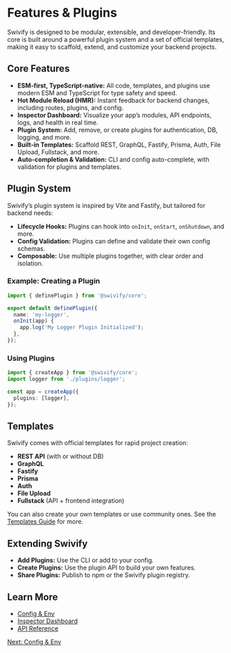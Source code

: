 # Features & Plugins

Swivify is designed to be modular, extensible, and developer-friendly. Its core is built around a powerful plugin system and a set of official templates, making it easy to scaffold, extend, and customize your backend projects.

## Core Features

- **ESM-first, TypeScript-native:** All code, templates, and plugins use modern ESM and TypeScript for type safety and speed.
- **Hot Module Reload (HMR):** Instant feedback for backend changes, including routes, plugins, and config.
- **Inspector Dashboard:** Visualize your app’s modules, API endpoints, logs, and health in real time.
- **Plugin System:** Add, remove, or create plugins for authentication, DB, logging, and more.
- **Built-in Templates:** Scaffold REST, GraphQL, Fastify, Prisma, Auth, File Upload, Fullstack, and more.
- **Auto-completion & Validation:** CLI and config auto-complete, with validation for plugins and templates.

## Plugin System

Swivify’s plugin system is inspired by Vite and Fastify, but tailored for backend needs:

- **Lifecycle Hooks:** Plugins can hook into `onInit`, `onStart`, `onShutdown`, and more.
- **Config Validation:** Plugins can define and validate their own config schemas.
- **Composable:** Use multiple plugins together, with clear order and isolation.

### Example: Creating a Plugin

```ts
import { definePlugin } from '@swivify/core';

export default definePlugin({
  name: 'my-logger',
  onInit(app) {
    app.log('My Logger Plugin Initialized');
  },
});
```

### Using Plugins

```ts
import { createApp } from '@swivify/core';
import logger from './plugins/logger';

const app = createApp({
  plugins: [logger],
});
```

## Templates

Swivify comes with official templates for rapid project creation:

- **REST API** (with or without DB)
- **GraphQL**
- **Fastify**
- **Prisma**
- **Auth**
- **File Upload**
- **Fullstack** (API + frontend integration)

You can also create your own templates or use community ones. See the [Templates Guide](../api/templates.md) for more.

## Extending Swivify

- **Add Plugins:** Use the CLI or add to your config.
- **Create Plugins:** Use the plugin API to build your own features.
- **Share Plugins:** Publish to npm or the Swivify plugin registry.

## Learn More

- [Config & Env](./config.md)
- [Inspector Dashboard](../inspector/)
- [API Reference](../api/)

[Next: Config & Env](./config.md)
